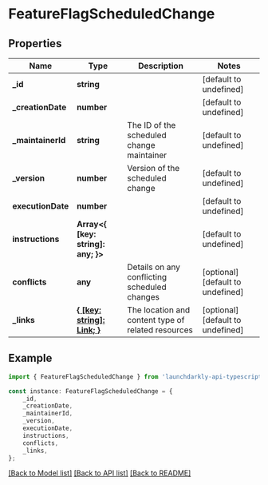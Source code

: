 # FeatureFlagScheduledChange


## Properties

Name | Type | Description | Notes
------------ | ------------- | ------------- | -------------
**_id** | **string** |  | [default to undefined]
**_creationDate** | **number** |  | [default to undefined]
**_maintainerId** | **string** | The ID of the scheduled change maintainer | [default to undefined]
**_version** | **number** | Version of the scheduled change | [default to undefined]
**executionDate** | **number** |  | [default to undefined]
**instructions** | **Array&lt;{ [key: string]: any; }&gt;** |  | [default to undefined]
**conflicts** | **any** | Details on any conflicting scheduled changes | [optional] [default to undefined]
**_links** | [**{ [key: string]: Link; }**](Link.md) | The location and content type of related resources | [optional] [default to undefined]

## Example

```typescript
import { FeatureFlagScheduledChange } from 'launchdarkly-api-typescript';

const instance: FeatureFlagScheduledChange = {
    _id,
    _creationDate,
    _maintainerId,
    _version,
    executionDate,
    instructions,
    conflicts,
    _links,
};
```

[[Back to Model list]](../README.md#documentation-for-models) [[Back to API list]](../README.md#documentation-for-api-endpoints) [[Back to README]](../README.md)
